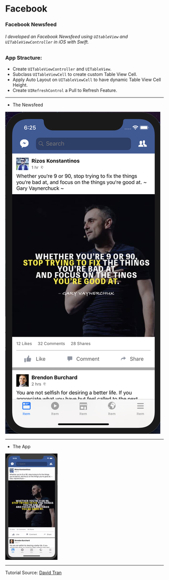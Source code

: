 # Facebook

### Facebook Newsfeed

###### I developed an Facebook Newsfeed using `UItableView` and `UITableViewController` in iOS with Swift.

### App Stracture:

+ Create `UITableViewController` and `UITableView`.
+ Subclass `UITableViewCell` to create custom Table View Cell.
+ Apply Auto Layout on `UITableViewCell` to have dynamic Table View Cell Height.
+ Create `UIRefreshControl` a Pull to Refresh Feature.
---

+ The Newsfeed

![](pics/fb.png)

---

+ The App

![](gif/fb.gif)

---

Tutorial Source: [David Tran](https://www.youtube.com/watch?v=E4ewmbIa_8c)
